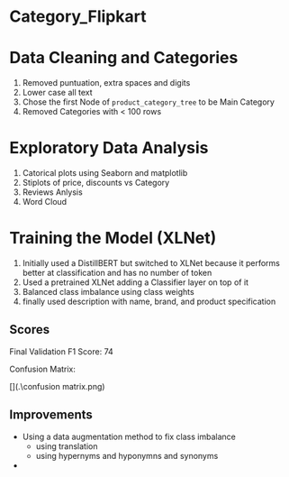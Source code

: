 # Category_Flipkart
<!-- explain -->

# Data Cleaning and Categories
1. Removed puntuation, extra spaces and digits
2. Lower case all text
3. Chose the first Node of `product_category_tree` to be Main Category
4. Removed Categories with < 100 rows

# Exploratory Data Analysis
1. Catorical plots using Seaborn and matplotlib
2. Stiplots of price, discounts vs Category
3. Reviews Anlysis
4. Word Cloud

# Training the Model (XLNet)
1. Initially used a DistillBERT but switched to XLNet because it performs better at classification and has no number of token  
1. Used a pretrained XLNet adding a Classifier layer on top of it
2. Balanced class imbalance using class weights
3. finally used description with name, brand, and product specification

## Scores
Final Validation F1 Score: 74

Confusion Matrix:

[](.\confusion matrix.png)

## Improvements
- Using a data augmentation method to fix class imbalance
    - using translation
    - using hypernyms and hyponymns and synonyms
- 